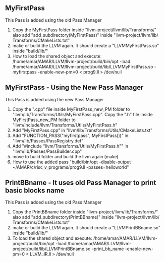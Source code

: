 ## MyFirstPass
This Pass is added using the old Pass Manager
1. Copy the MyFirstPass folder inside "llvm-project/llvm/lib/Transforms/" also add "add_subdirectory(MyFirstPass)" inside "llvm-project/llvm/lib/    Transforms/CMakeLists.txt"
2. make or build the LLVM again. It should create a "LLVMMyFirstPass.so" inside "build/lib/"
3. How to load the shared object and execute: /home/amar/AMAR/LLVM/llvm-project/build/bin/opt -load /home/amar/AMAR/LLVM/llvm-project/build/lib/LLVMMyFirstPass.so -myfirstpass -enable-new-pm=0 < prog9.ll > /dev/null

## MyFirstPass - Using the New Pass Manager
This Pass is added using the new Pass Manager
1. Copy the ".cpp" file inside MyFirstPass_new_PM folder to "llvm/lib/Transforms/Utils/MyFirstPass.cpp". Copy the ".h" file inside MyFirstPass_new_PM folder to "llvm/include/llvm/Transforms/Utils/MyFirstPass.h"
2. Add "MyFirstPass.cpp" in "llvm/lib/Transforms/Utils/CMakeLists.txt"
3. Add "FUNCTION_PASS("myfirstpass", MyFirstPass())" in "llvm/lib/Passes/PassRegistry.def"
4. Add "#include "llvm/Transforms/Utils/MyFirstPass.h"" in "llvm/lib/Passes/PassBuilder.cpp"
5. move to build folder and build the llvm again (make)
6. How to use the added pass "build/bin/opt -disable-output ~/AMAR/c/risc_v_programs/prog9.ll -passes=helloworld"

## PrintBBname - It uses old Pass Manager to print basic blocks name
This Pass is added using the old Pass Manager
1. Copy the PrintBBname folder inside "llvm-project/llvm/lib/Transforms/" also add "add_subdirectory(PrintBBname)" inside "llvm-project/llvm/lib/    Transforms/CMakeLists.txt"
2. make or build the LLVM again. It should create a "LLVMPrintBBname.so" inside "build/lib/"
3. To load the shared object and execute: /home/amar/AMAR/LLVM/llvm-project/build/bin/opt -load /home/amar/AMAR/LLVM/llvm-project/build/lib/LLVMPrintBBname.so -print_bb_name -enable-new-pm=0 < LLVM_IR.ll > /dev/null

